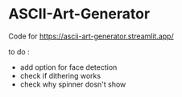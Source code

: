 # ASCII-Art-Generator

Code for https://ascii-art-generator.streamlit.app/

to do :
- add option for face detection
- check if dithering works
- check why spinner dosn't show